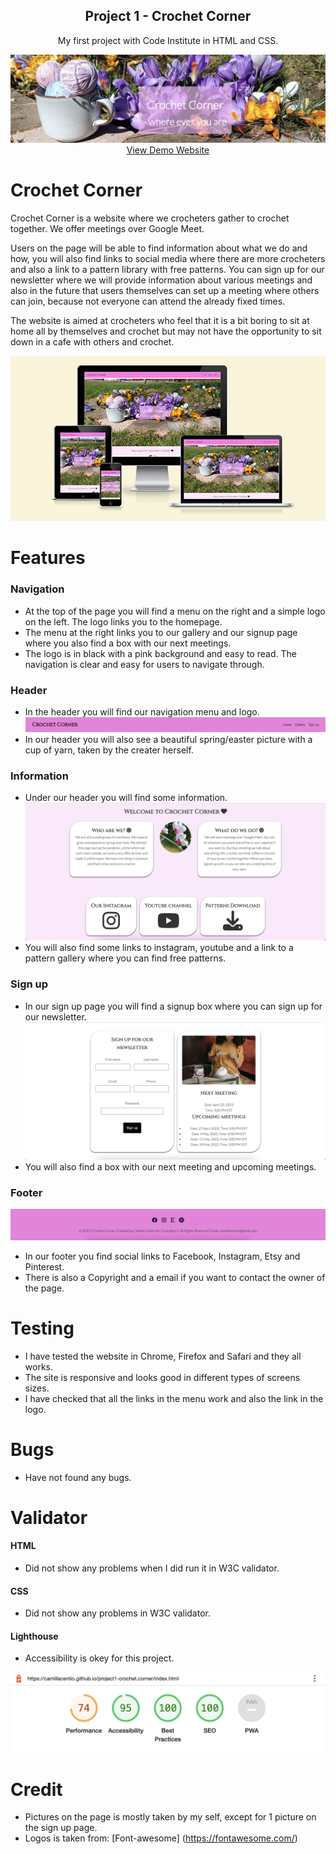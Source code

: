 <div align="center">
<a href="https://camillacentio.github.io/project1-crochet.corner" target="blank"></a>

<h2 align="center">Project 1 - Crochet Corner</h2>

<p align="center">
My first project with Code Institute in HTML and CSS. 

![Alt text](assets/images/pic1.png)
<br>
<a href="https://camillacentio.github.io/project1-crochet.corner/">View Demo Website</a>
</p>
</div>

# Crochet Corner 
Crochet Corner is a website where we crocheters gather to crochet together. We offer meetings over Google Meet.

Users on the page will be able to find information about what we do and how, you will also find links to social media where there are more crocheters and also a link to a pattern library with free patterns. You can sign up for our newsletter where we will provide information about various meetings and also in the future that users themselves can set up a meeting where others can join, because not everyone can attend the already fixed times.

The website is aimed at crocheters who feel that it is a bit boring to sit at home all by themselves and crochet but may not have the opportunity to sit down in a cafe with others and crochet.

![Alt text](assets/images/mockup.png)

# Features
### Navigation 
- At the top of the page you will find a menu on the right and a simple logo on the left. The logo links you to the homepage. 
- The menu at the right links you to our gallery and our signup page where you also find a box with our next meetings. 
- The logo is in black with a pink background and easy to read. 
The navigation is clear and easy for users to navigate through.

### Header
- In the header you will find our navigation menu and logo. 
![Headernavmenu](assets/images/header1.png)
- In our header you will also see a beautiful spring/easter picture with a cup of yarn, taken by the creater herself.


### Information 
- Under our header you will find some information. 
![Information](assets/images/information2.png)
- You will also find some links to instagram, youtube and a link to a pattern gallery where you can find free patterns. 

### Sign up
- In our sign up page you will find a signup box where you can sign up for our newsletter. 
![Signup](assets/images/signup2.png)
- You will also find a box with our next meeting and upcoming meetings. 

### Footer
![Footer](assets/images/footer2.png)
- In our footer you find social links to Facebook, Instagram, Etsy and Pinterest. 
- There is also a Copyright and a email if you want to contact the owner of the page. 

# Testing 
- I have tested the website in Chrome, Firefox and Safari and they all works. 
- The site is responsive and looks good in different types of screens sizes. 
- I have checked that all the links in the menu work and also the link in the logo.

# Bugs

- Have not found any bugs. 

# Validator
#### HTML
- Did not show any problems when I did run it in W3C validator. 

#### CSS
- Did not show any problems in W3C validator. 

#### Lighthouse
- Accessibility is okey for this project. 

![Lighthouse](assets/images/lighthouse.png)


# Credit
 - Pictures on the page is mostly taken by my self, except for 1 picture on the sign up page. 
 - Logos is taken from: [Font-awesome] (https://fontawesome.com/)
 






